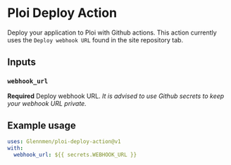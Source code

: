 # Ploi Deploy Action

Deploy your application to Ploi with Github actions.
This action currently uses the `Deploy webhook URL` found in the site repository tab.

## Inputs

### `webhook_url`

**Required** Deploy webhook URL.
_It is advised to use Github secrets to keep your webhook URL private._

## Example usage

```yaml
uses: Glennmen/ploi-deploy-action@v1
with:
  webhook_url: ${{ secrets.WEBHOOK_URL }}
```
